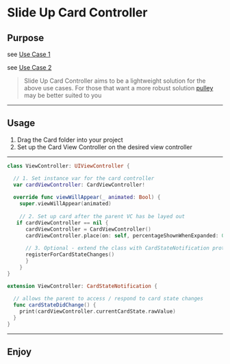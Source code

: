 # Slide Up Card Controller
## Purpose
see [Use Case 1](https://stackoverflow.com/questions/37967555/how-can-i-mimic-the-bottom-sheet-from-the-maps-app)

see [Use Case 2](https://www.raywenderlich.com/221-recreating-the-apple-music-now-playing-transition)

> Slide Up Card Controller aims to be a lightweight solution for the above use cases. For those that want a more robust solution [pulley](https://cocoapods.org/pods/Pulley) may be better suited to you

----
## Usage
1. Drag the Card folder into your project
2. Set up the Card View Controller on the desired view controller

----


```swift
class ViewController: UIViewController {

  // 1. Set instance var for the card controller
  var cardViewController: CardViewController!
  
  override func viewWillAppear(_ animated: Bool) {
    super.viewWillAppear(animated)
    
    // 2. Set up card after the parent VC has be layed out
   if cardViewController == nil {
      cardViewController = CardViewController()
      cardViewController.place(on: self, percentageShownWhenExpanded: 0.7)
      
      // 3. Optional - extend the class with CardStateNotification protocol
      registerForCardStateChanges()
      }
    }
}

extension ViewController: CardStateNotification {
  
  // allows the parent to access / respond to card state changes
  func cardStateDidChange() {
    print(cardViewController.currentCardState.rawValue)
  }
}
```

----
## Enjoy

